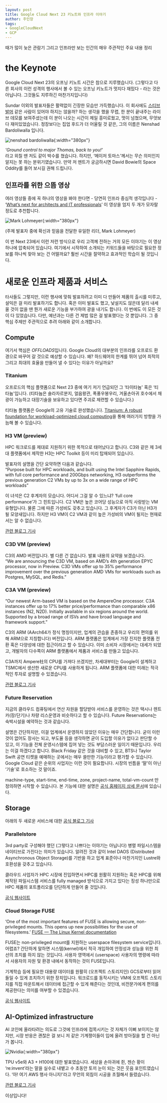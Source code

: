 ```yaml
---
layout: post
title: Google Cloud Next 23 키노트와 인프라 이야기
author: 주인장
tags:
- GoogleCloudNext
- GCP
---
```


때가 많이 늦은 관람기 그리고 인프라만 보는 인간의 매우 주관적인 주요 내용 정리

# the Keynote

Google Cloud Next 23의 오프닝 키노트 시간은 참으로 지루했습니다. 
(그렇다고 다른 회사의 이런 성격의 행사에서 볼 수 있는 오프닝 키노트가 멋지다 재밌다 - 
라는 것은 아닙니다. 그것들도 지루하긴 마찬가지입니다)

Sundar 이외의 발표자들은 활력없이 긴장한 모습만 가득했습니다. 
이 회사에도 [스티브 발머](https://namu.wiki/w/%EC%8A%A4%ED%8B%B0%EB%B8%8C%20%EB%B0%9C%EB%A8%B8) 같은 사람이 있어야 하지는 않을까? 하는 생각을 했을 무렵, 
한 분이 끝내주는 라이브 데모를 보여주셨는데 이 분이 나오는 시간이 제일 흥미로웠고, 
멋이 넘쳤으며, 무엇보다 재미있었습니다. 정장보다는 집업 후드가 더 어울릴 것 같은, 
그의 이름은 Nenshad Bardoliwalla 입니다.

![nenshad bardoliwalla](/media/2023/nenshad_bardoliwalla.png "Nenshad Bardoliwalla at Google Cloud Next 23"){:width="380px"}

*'Ground control to major Thomas, back to you!'*  
라고 외칠 땐 저도 같이 박수를 쳤습니다. 하지만, ‘메이저 토마스'께서는 무슨 의미인지 알지는 못 하는 분위기였습니다. 
만약 저 멘트가 궁금하시면 David Bowie의 Space Oddity를 들어 보시길 권해 드립니다.

## 인프라를 위한 으뜸 영상

여러 영상들 중에 꼭 하나의 영상을 봐야 한다면 - 당연히 인프라 중심적 생각입니다 - ‘[What’s next for architects and IT professionals](https://youtu.be/RpSj26PObAs)’  이 영상을 엄지 두 개가 모자랄 정도로 추천합니다. 

![Mark Lohmeyer](/media/2023/mark_lohmeyer.png "Mark Lohmeyer at Google Cloud Next 23"){:width="380px"}

(주제 발표자 중에 확신과 믿음을 전달한 유일한 리더, Mark Lohmeyer)

이 번 Next 23에서 이런 저런 방식으로 우리 고객께 전하는 거의 모든 이야기는 이 영상 하나에 압축되어 있습니다. 여기에서 시작하여 소개되는 키워드들을 바탕으로 필요한 정보를 하나씩 찾아 보는 건 어떨까요? 훨씬 시간을 절약하고 효과적인 학습이 될 것입니다.

# 새로운 인프라 제품과 서비스

타사들도 그렇지만, 이런 행사에 맞춰 발표하려고 이미 다 만들어 제품의 출시를 미루고, 설익은 걸 미리 발표하기도 합니다. 혹은 이미 발표도 했고, 낯설지도 않은데 달리 내세울 것이 없을 땐 뭔가 새로운 기능을 부가하여 광을 내기도 합니다. 이 번에도 이 모든 것이 다 있었습니다. 다만, 예년과는 다른 건 제법 많은 걸 발표했다는 것 뿐입니다. 그 중 핵심 주제만 주관적으로 추려 아래와 같이 소개합니다. 

## Compute

여기서 핵심은 *OFFLOADS*입니다. Google Cloud의 대부분의 인프라를 오프로드 환경으로 바꾸어 갈 것으로 예상할 수 있습니다.
왜? 하드웨어의 한계를 뛰어 넘어 최적의 그리고 최대의 효율을 만들어 낼 수 있다는 이유가 아닐까요?

### Titanium

오프로드의 핵심 플랫폼으로 Next 23 중에 여기 저기 언급되던 그 ‘타이타늄' 혹은 ‘티타늄'입니다. (티타늄은 숄라자르분지, 얼음왕관, 폭풍우봉우리, 겨울손아귀 호수에서 채광이 가능하고 대장기술을 보유하고 있다면 주괴로 제련할 수 있습니다.)

티타늄 플랫폼은 Google의 고유 기술로 완성했습니다. [Titanium: A robust foundation for workload-optimized cloud computing](https://cloud.google.com/blog/products/compute/titanium-underpins-googles-workload-optimized-infrastructure)을 통해 여러가지 방향을 가늠해 볼 수 있습니다.

### H3 VM (preview)

HPC 워크로드를 제대로 지원하기 위한 목적으로 태어났다고 합니다. C3와 같은 제 3세대 플랫폼에서 제작한 H3는 HPC Toolkit 등이 미리 탑재되어 있습니다.

발표자의 설명을 간단 요약하면 다음과 같습니다.  
“Purpose built for HPC workloads, and built using the Intel Sapphire Rapids, with full core performance and 200Gbps networking, H3 outperforms the previous generation C2 VMs by up to 3x on a wide range of HPC workloads”

이 녀석은 C2 후계자의 모습니다. 어디서 그걸 알 수 있느냐? ‘full core performance’가 그 힌트입니다.
C2 VM은 높은 코어당 성능으로 아직 사랑받는 VM 유형입니다. 물론 그에 따른 가성비도 갖추고 있습니다.
그 후계자가 C3가 아닌 H3가 될 모양새입니다. 하지만 H3 VM이 C2 VM과 같이 높은 가성비의 VM이 될지는 현재로서는 알 수 없습니다.

[관련 블로그 기사](https://cloud.google.com/blog/products/compute/new-h3-vm-instances-are-optimized-for-hpc)

### C3D VM (preview)

C3의 AMD 버전입니다. 별 다른 건 없습니다. 발표 내용의 요약을 보겠습니다.  
“We are announcing the C3D VM, based on AMD’s 4th generation EPYC processor, now in Preview. C3D VMs offer up to 35% performance improvement over the previous generation AMD VMs for workloads such as Postgres, MySQL, and Redis.”

### C3A VM (preview)

“Our newest Arm-based VM is based on the AmpereOne processor. C3A instances offer up to 17% better price/performance than comparable x86 instances (N2, N2D). Initially available in six regions around the world. Supported by a broad range of ISVs and have broad language and framework support.”

C3의 ARM (AArch64가 정식 명칭이지만, 업계의 관습을 존중하고 우리의 편의를 위해 ARM으로 지칭합니다) 버전입니다. ARM 플랫폼은 업계에서 가장 진지한 플랫폼 전환 혹은 다양성에 대한 접근이라고 할 수 있습니다. 이미 소비자 시장에서는 대세가 되었고, 개발자의 다수쪽이 ARM 플랫폼에서 제품과 서비스를 만들고 있습니다. 

C3A까지 Ampere社의 CPU를 가져다 쓰겠지만, 차세대부터는 Google이 설계하고 TSMC에서 생산한 새로운 CPU를 사용하게 됩니다. ARM 플랫폼에 대한 미래는 적극적인 투자로 설명할 수 있겠습니다. 

[관련 블로그 기사](https://cloud.google.com/blog/products/compute/whats-new-in-googles-workload-optimized-computing)

### Future Reservation

지금의 클라우드 컴퓨팅에서 연산 자원을 할당받아 서비스를 운영하는 것은 택시나 렌트카(장/단기)나 차량 리스운영과 비슷하다고 할 수 있습니다. Future Reservations는 숙박시설을 예약하는 것과 같습니다. 

설명은 간단하지만, 이걸 업계에서 운영하지 않았던 이유는 매우 간단합니다. 굳이 이런 것이 없어도 장사는 되고, 부도율 등을 생각하면 굳이 도입할 이유가 없다고 판단할 수 있고, 이 기능을 전체 운영시스템에 집어 넣는 것도 부담스러운 일이기 때문입니다.
우리는 이걸 하겠다고 합니다. Black Friday 같은 것을 대비할 수 있고, BTS나 Taylor Swift 공연 티켓을 예매하는 곳에서는 매우 쓸만한 기능이라고 평가할 수 있습니다. Google Cloud 같은 순위의 사업자는 이런 것이 필요합니다. 시장의 빈틈을 ‘말'이 아닌 ‘기술'로 호소하는 것 말이죠.

machine-type, start-time, end-time, zone, project-name, total-vm-count 만 정의하면 시작할 수 있습니다.
본 기능에 대한 설명은 [공식 홈페이지 상세 문서](https://cloud.google.com/compute/docs/instances/future-reservations-overview)에 있습니다.

## Storage

아래의 두 새로운 서비스에 대한 [공식 블로그 기사](https://cloud.google.com/blog/products/storage-data-transfer/google-clouds-latest-storage-solutions-target-ai-workloads)

### Parallelstore

3rd party로 구성해야 했던 (그렇다고 나쁘다는 이야기는 아닙니다) 병렬 파일시스템을 네이티브로 가진다는 의미가 있습니다. 알려진 것과 같이 Intel DAOS (Distributed Asynchronous Object Storage)를 기반을 하고 업계 표준이나 마찬가지인 Lustre와 호환성을 갖추고 있습니다. 

클라우드 사업자가 HPC 시장에 진입하면서 HPC를 원활히 지원하는 혹은 HPC를 위해 제작된 파일시스템 서비스를 fully managed 방식으로 가지고 있다는 징성 하나만으로 HPC 제품의 포트폴리오를 단단하게 만들어 줄 것입니다.

[공식 웹사이트](https://cloud.google.com/parallelstore)

### Cloud Storage FUSE

‘One of the most important features of FUSE is allowing secure, non-privileged mounts. This opens up new possibilities for the use of filesystems.’ [FUSE — The Linux Kernel documentation](https://www.kernel.org/doc/html/next/filesystems/fuse.html)

FUSE는 non-privileged mount를 지원하는 userspace filesystem service입니다. 어렵죠? 간단하게 말하면 시스템(kernel)에서 적극 개입하여 안정성과 성능을 위한 최선의 조치를 하지 않는 것입니다. 사용자 영역에서 (userspace) 사용자의 명령에 따라서 사용자의 자원 및 환경 내에서 동작하는 것이 FUSE입니다.

기계학습 등에 필요한 대용량 데이터를 원활히 (오프젝트 스토리지인) 
GCS로부터 읽어들일 수 있게 조치하기 위한 장치입니다. 
워크로드를 동작시키는 VM에 오프젝트 스토리지를 직접 마운트해서 데이터에 접근할 수 있게 해준다는 것인데, 
비전문가에게 편의를 제공한다는 의미를 여부할 수 있겠습니다.

[공식 웹사이트](https://cloud.google.com/storage/docs/gcs-fuse)

## AI-Optimized infrastructure

AI 코인에 올라타려는 의도로 그것에 인프라에 접목시키는 것 자체가 이뻐 보이지는 않지만, 시장 반응은 괜찮은 걸 보니 저 같은 기계쟁이들이 입에 올려 방아질을 할 건 아닌가 봅니다. 

![Nvidia](/media/2023/tk_jh_nvidia.png "Nvidia at Google Cloud Next 23"){:width="380px"}

TPU v5e와 A3 + H100에 대한 발표였습니다. 세상을 손아귀에 쥔, 젠슨 황이 ‘re:invent’라는 말을 실수로 내뱉고 수 초동안 토끼 눈이 되는 것은 웃음 포인트였습니다. ‘아! 여기 AWS 행사 아니지!’라고 무언의 외침이 시공을 초월해서 들렸습니다.

[관련 블로그 기사](https://cloud.google.com/blog/products/compute/announcing-cloud-tpu-v5e-and-a3-gpus-in-ga)



이상입니다!